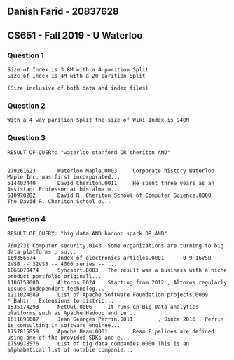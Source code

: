 ## Danish Farid - 20837628
## CS651 - Fall 2019 - U Waterloo

### Question 1  

    Size of Index is 3.8M with a 4 parition Split
    Size of Index is 4M with a 20 parition Split
    
    (Size inclusive of both data and index files)

### Question 2

    With a 4 way parition Split the size of Wiki Index is 940M

### Question 3
    
    RESULT OF QUERY: "waterloo stanford OR cheriton AND"


    279261623       Waterloo Maple.0003     Corporate history Waterloo Maple Inc. was first incorporated...                                
    514403440       David Cheriton.0011     He spent three years as an Assistant Professor at his alma m...                                
    610970282       David R. Cheriton School of Computer Science.0000       The David R. Cheriton School o...

### Question 4

    RESULT OF QUERY: "big data AND hadoop spark OR AND"

    7602731 Computer security.0143  Some organizations are turning to big data platforms , su...                                           
    169356674       Index of electronics articles.0001      0-9 16VSB -- 2VSB -- 32VSB -- 4000 series -- ...                               
    1065070474      Syncsort.0003   The result was a business with a niche product portfolio originall...                                  
    1186158000      Altoros.0024    Starting from 2012 , Altoros regularly issues independent technolog...                                 
    1211024089      List of Apache Software Foundation projects.0009        * Bahir : Extensions to distrib...                             
    1535174293      NetOwl.0006     It runs on Big Data analytics platforms such as Apache Hadoop and Le...                                
    1611696687      Jean Georges Perrin.0011        , Since 2016 , Perrin is consulting in software enginee...                             
    1757815859      Apache Beam.0001        Beam Pipelines are defined using one of the provided SDKs and e...                             
    1759978576      List of big data companies.0000 This is an alphabetical list of notable companie...       

